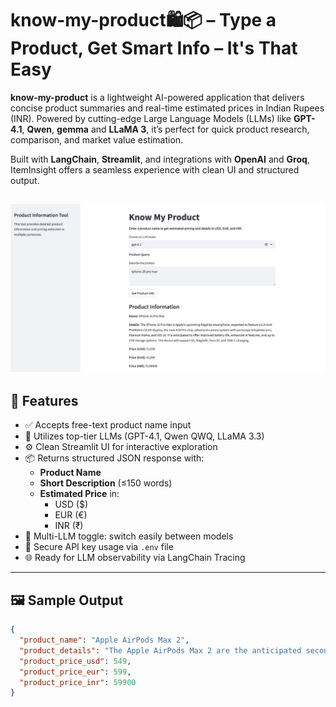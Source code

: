 # know-my-product🛍️📦  – Type a Product, Get Smart Info – It's That Easy

**know-my-product** is a lightweight AI-powered application that delivers concise product summaries and real-time estimated prices in Indian Rupees (INR). Powered by cutting-edge Large Language Models (LLMs) like **GPT-4.1**, **Qwen**, **gemma** and **LLaMA 3**, it’s perfect for quick product research, comparison, and market value estimation.

Built with **LangChain**, **Streamlit**, and integrations with **OpenAI** and **Groq**, ItemInsight offers a seamless experience with clean UI and structured output.

![know-my-product](image.png)
---

## 📌 Features

- ✅ Accepts free-text product name input
- 🧠 Utilizes top-tier LLMs (GPT-4.1, Qwen QWQ, LLaMA 3.3)
- ⚙️ Clean Streamlit UI for interactive exploration
- 📦 Returns structured JSON response with:
  - **Product Name**
  - **Short Description** (≤150 words)
  - **Estimated Price** in:
    - USD ($)
    - EUR (€)
    - INR (₹)
- 🔄 Multi-LLM toggle: switch easily between models
- 🔐 Secure API key usage via `.env` file
- 🌐 Ready for LLM observability via LangChain Tracing

---

## 🖼️ Sample Output

```json
{
  "product_name": "Apple AirPods Max 2",
  "product_details": "The Apple AirPods Max 2 are the anticipated second-generation over-ear wireless headphones from Apple, expected to feature improved active noise cancellation, enhanced audio quality, longer battery life, and updated H-series chip for better connectivity and performance. They retain the premium build with aluminum ear cups, memory foam cushions, and digital crown controls. Expected upgrades include new color options, enhanced transparency mode, and support for lossless audio.",
  "product_price_usd": 549,
  "product_price_eur": 599,
  "product_price_inr": 59900
}
